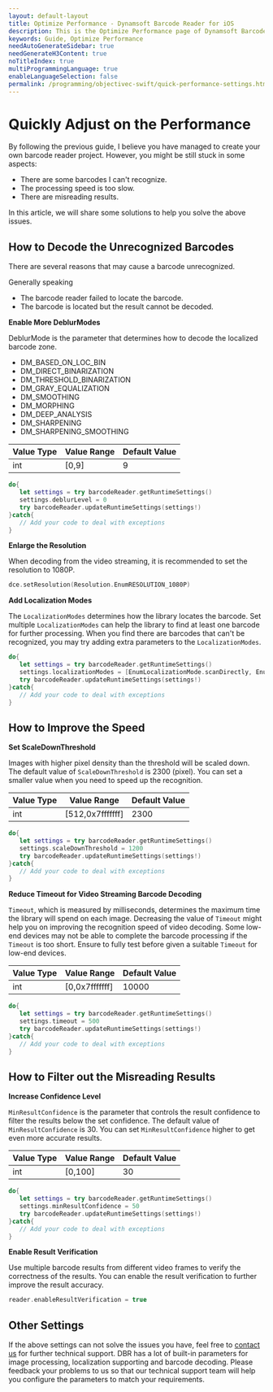 ```yaml
---
layout: default-layout
title: Optimize Performance - Dynamsoft Barcode Reader for iOS
description: This is the Optimize Performance page of Dynamsoft Barcode Reader for iOS SDK.
keywords: Guide, Optimize Performance
needAutoGenerateSidebar: true
needGenerateH3Content: true
noTitleIndex: true
multiProgrammingLanguage: true
enableLanguageSelection: false
permalink: /programming/objectivec-swift/quick-performance-settings.html
---
```


# Quickly Adjust on the Performance

By following the previous guide, I believe you have managed to create your own barcode reader project. However, you might be still stuck in some aspects:

* There are some barcodes I can't recognize.
* The processing speed is too slow.
* There are misreading results.

In this article, we will share some solutions to help you solve the above issues.

## How to Decode the Unrecognized Barcodes

There are several reasons that may cause a barcode unrecognized.

Generally speaking

* The barcode reader failed to locate the barcode.
* The barcode is located but the result cannot be decoded.

**Enable More DeblurModes**

DeblurMode is the parameter that determines how to decode the localized barcode zone.

* DM_BASED_ON_LOC_BIN
* DM_DIRECT_BINARIZATION
* DM_THRESHOLD_BINARIZATION
* DM_GRAY_EQUALIZATION
* DM_SMOOTHING
* DM_MORPHING
* DM_DEEP_ANALYSIS
* DM_SHARPENING
* DM_SHARPENING_SMOOTHING

| Value Type | Value Range | Default Value |
| ---------- | ----------- | ------------- |
| int | [0,9] | 9 |

```swift
do{
   let settings = try barcodeReader.getRuntimeSettings()
   settings.deblurLevel = 0
   try barcodeReader.updateRuntimeSettings(settings!)
}catch{
   // Add your code to deal with exceptions
}
```

**Enlarge the Resolution**

When decoding from the video streaming, it is recommended to set the resolution to 1080P.

```swift
dce.setResolution(Resolution.EnumRESOLUTION_1080P)
```

**Add Localization Modes**

The `LocalizationModes` determines how the library locates the barcode. Set multiple `LocalizationModes` can help the library to find at least one barcode for further processing. When you find there are barcodes that can't be recognized, you may try adding extra parameters to the `LocalizationModes`.

```swift
do{
   let settings = try barcodeReader.getRuntimeSettings()
   settings.localizationModes = [EnumLocalizationMode.scanDirectly, EnumLocalizationMode.connectedBlocks]
   try barcodeReader.updateRuntimeSettings(settings!)
}catch{
   // Add your code to deal with exceptions
}
```

## How to Improve the Speed

**Set ScaleDownThreshold**

Images with higher pixel density than the threshold will be scaled down. The default value of `ScaleDownThreshold` is 2300 (pixel). You can set a smaller value when you need to speed up the recognition.

| Value Type | Value Range | Default Value |
| ---------- | ----------- | ------------- |
| int | [512,0x7fffffff] | 2300 |

```swift
do{
   let settings = try barcodeReader.getRuntimeSettings()
   settings.scaleDownThreshold = 1200
   try barcodeReader.updateRuntimeSettings(settings!)
}catch{
   // Add your code to deal with exceptions
}
```

**Reduce Timeout for Video Streaming Barcode Decoding**

`Timeout`, which is measured by milliseconds, determines the maximum time the library will spend on each image. Decreasing the value of `Timeout` might help you on improving the recognition speed of video decoding. Some low-end devices may not be able to complete the barcode processing if the `Timeout` is too short. Ensure to fully test before given a suitable `Timeout` for low-end devices.

| Value Type | Value Range | Default Value |
| ---------- | ----------- | ------------- |
| int | [0,0x7fffffff] | 10000 |

```swift
do{
   let settings = try barcodeReader.getRuntimeSettings()
   settings.timeout = 500
   try barcodeReader.updateRuntimeSettings(settings!)
}catch{
   // Add your code to deal with exceptions
}
```

## How to Filter out the Misreading Results

**Increase Confidence Level**

`MinResultConfidence` is the parameter that controls the result confidence to filter the results below the set confidence. The default value of `MinResultConfidence` is 30. You can set `MinResultConfidence` higher to get even more accurate results.

| Value Type | Value Range | Default Value |
| ---------- | ----------- | ------------- |
| int | [0,100] | 30 |

```swift
do{
   let settings = try barcodeReader.getRuntimeSettings()
   settings.minResultConfidence = 50
   try barcodeReader.updateRuntimeSettings(settings!)
}catch{
   // Add your code to deal with exceptions
}
```

**Enable Result Verification**

Use multiple barcode results from different video frames to verify the correctness of the results. You can enable the result verification to further improve the result accuracy.

```swift
reader.enableResultVerification = true
```

## Other Settings

If the above settings can not solve the issues you have, feel free to <a href="https://www.dynamsoft.com/company/contact/" target="_blank">contact us</a> for further technical support. DBR has a lot of built-in parameters for image processing, localization supporting and barcode decoding. Please feedback your problems to us so that our technical support team will help you configure the parameters to match your requirements.
